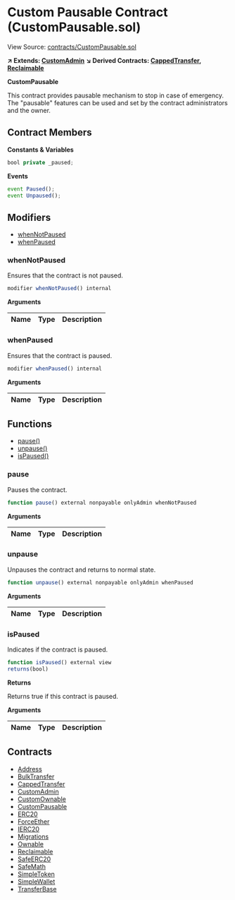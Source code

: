 # Custom Pausable Contract (CustomPausable.sol)

View Source: [contracts/CustomPausable.sol](../contracts/CustomPausable.sol)

**↗ Extends: [CustomAdmin](CustomAdmin.md)**
**↘ Derived Contracts: [CappedTransfer](CappedTransfer.md), [Reclaimable](Reclaimable.md)**

**CustomPausable**

This contract provides pausable mechanism to stop in case of emergency.
 The "pausable" features can be used and set by the contract administrators
 and the owner.

## Contract Members
**Constants & Variables**

```js
bool private _paused;

```

**Events**

```js
event Paused();
event Unpaused();
```

## Modifiers

- [whenNotPaused](#whennotpaused)
- [whenPaused](#whenpaused)

### whenNotPaused

Ensures that the contract is not paused.

```js
modifier whenNotPaused() internal
```

**Arguments**

| Name        | Type           | Description  |
| ------------- |------------- | -----|

### whenPaused

Ensures that the contract is paused.

```js
modifier whenPaused() internal
```

**Arguments**

| Name        | Type           | Description  |
| ------------- |------------- | -----|

## Functions

- [pause()](#pause)
- [unpause()](#unpause)
- [isPaused()](#ispaused)

### pause

Pauses the contract.

```js
function pause() external nonpayable onlyAdmin whenNotPaused 
```

**Arguments**

| Name        | Type           | Description  |
| ------------- |------------- | -----|

### unpause

Unpauses the contract and returns to normal state.

```js
function unpause() external nonpayable onlyAdmin whenPaused 
```

**Arguments**

| Name        | Type           | Description  |
| ------------- |------------- | -----|

### isPaused

Indicates if the contract is paused.

```js
function isPaused() external view
returns(bool)
```

**Returns**

Returns true if this contract is paused.

**Arguments**

| Name        | Type           | Description  |
| ------------- |------------- | -----|

## Contracts

* [Address](Address.md)
* [BulkTransfer](BulkTransfer.md)
* [CappedTransfer](CappedTransfer.md)
* [CustomAdmin](CustomAdmin.md)
* [CustomOwnable](CustomOwnable.md)
* [CustomPausable](CustomPausable.md)
* [ERC20](ERC20.md)
* [ForceEther](ForceEther.md)
* [IERC20](IERC20.md)
* [Migrations](Migrations.md)
* [Ownable](Ownable.md)
* [Reclaimable](Reclaimable.md)
* [SafeERC20](SafeERC20.md)
* [SafeMath](SafeMath.md)
* [SimpleToken](SimpleToken.md)
* [SimpleWallet](SimpleWallet.md)
* [TransferBase](TransferBase.md)
